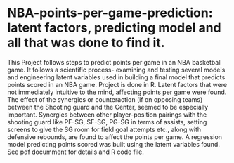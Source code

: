 # NBA-points-per-game-prediction: latent factors, predicting model and all that was done to find it.
This Project follows steps to predict points per game in an NBA basketball game. It follows a scientific process- examining and testing several models and engineering latent variables used in building a final model that predicts points scored in an NBA game. Project is done in R.
Latent factors that were not immediately intuitive to the mind, affecting points per game were found. The effect of the synergies or counteraction (if on opposing teams) between the Shooting guard and the Center, seemed to be especially important. Synergies between other player-position pairings with the shooting guard like PF-SG, SF-SG, PG-SG in terms of assists, setting screens to give the SG room for field goal attempts etc., along with defensive rebounds, are found to affect the points per game. A regression model predicting points scored was built using the latent variables found. See pdf documment for details and R code file.
